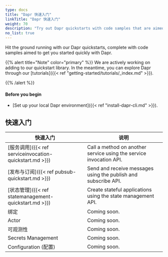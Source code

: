```yaml
---
type: docs
title: "Dapr 快速入门"
linkTitle: "Dapr 快速入门"
weight: 70
description: "Try out Dapr quickstarts with code samples that are aimed to get you started quickly with Dapr"
no_list: true
---
```


Hit the ground running with our Dapr quickstarts, complete with code samples aimed to get you started quickly with Dapr.

{{% alert title="Note" color="primary" %}}
 We are actively working on adding to our quickstart library. In the meantime, you can explore Dapr through our [tutorials]({{< ref "getting-started/tutorials/_index.md" >}}).

{{% /alert %}}

#### Before you begin

- [Set up your local Dapr environment]({{< ref "install-dapr-cli.md" >}}).

## 快速入门

| 快速入门                                                | 说明                                                                 |
| --------------------------------------------------- | ------------------------------------------------------------------ |
| [服务调用]({{< ref serviceinvocation-quickstart.md >}}) | Call a method on another service using the service invocation API. |
| [发布与订阅]({{< ref pubsub-quickstart.md >}})           | Send and receive messages using the publish and subscribe API.     |
| [状态管理]({{< ref statemanagement-quickstart.md >}})   | Create stateful applications using the state management API.       |
| 绑定                                                  | Coming soon.                                                       |
| Actor                                               | Coming soon.                                                       |
| 可观测性                                                | Coming soon.                                                       |
| Secrets Management                                  | Coming soon.                                                       |
| Configuration (配置)                                  | Coming soon.                                                       |